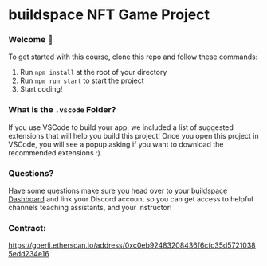 # buildspace NFT Game Project

### **Welcome 👋**
To get started with this course, clone this repo and follow these commands:

1. Run `npm install` at the root of your directory
2. Run `npm run start` to start the project
3. Start coding!

### What is the `.vscode` Folder?
If you use VSCode to build your app, we included a list of suggested extensions that will help you build this project! Once you open this project in VSCode, you will see a popup asking if you want to download the recommended extensions :).


### **Questions?**
Have some questions make sure you head over to your [buildspace Dashboard](https://app.buildspace.so/courses/CO5cc2751b-e878-41c4-99fa-a614dc910ee9) and link your Discord account so you can get access to helpful channels teaching assistants, and your instructor!

### Contract:
https://goerli.etherscan.io/address/0xc0eb92483208436f6cfc35d57210385edd234e16
